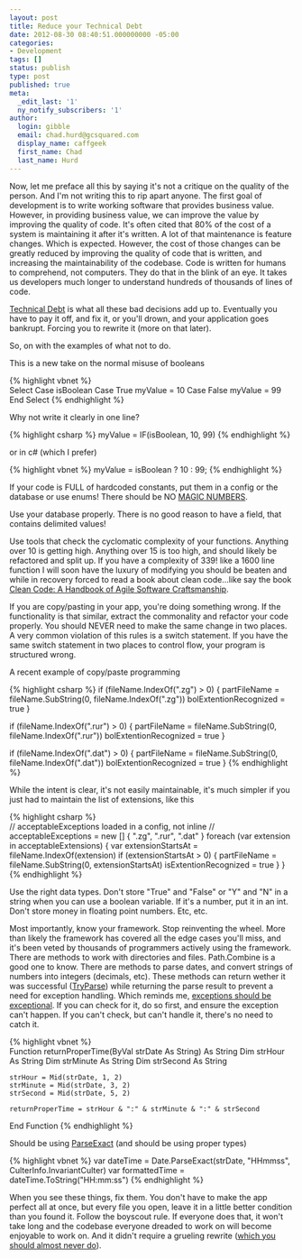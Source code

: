 ```yaml
---
layout: post
title: Reduce your Technical Debt
date: 2012-08-30 08:40:51.000000000 -05:00
categories:
- Development
tags: []
status: publish
type: post
published: true
meta:
  _edit_last: '1'
  ny_notify_subscribers: '1'
author:
  login: gibble
  email: chad.hurd@gcsquared.com
  display_name: caffgeek
  first_name: Chad
  last_name: Hurd
---
```

Now, let me preface all this by saying it's not a critique on the quality of the person. And I'm not writing this to rip apart anyone. The first goal of development is to write working software that provides business value. However, in providing business value, we can improve the value by improving the quality of code. It's often cited that 80% of the cost of a system is maintaining it after it's written. A lot of that maintenance is feature changes. Which is expected. However, the cost of those changes can be greatly reduced by improving the quality of code that is written, and increasing the maintainability of the codebase. Code is written for humans to comprehend, not computers. They do that in the blink of an eye. It takes us developers much longer to understand hundreds of thousands of lines of code.

[Technical Debt](http://en.wikipedia.org/wiki/Technical_debt "Technical Debt") is what all these bad decisions add up to. Eventually you have to pay it off, and fix it, or you'll drown, and your application goes bankrupt. Forcing you to rewrite it (more on that later).

So, on with the examples of what not to do.

This is a new take on the normal misuse of booleans

{% highlight vbnet %}        
Select Case isBoolean
	Case True
		myValue = 10
	Case False
		myValue = 99
End Select
{% endhighlight %}

Why not write it clearly in one line?

{% highlight csharp %}	myValue = IF(isBoolean, 10, 99)
{% endhighlight %}

or in c# (which I prefer)

{% highlight vbnet %}	myValue = isBoolean ? 10 : 99; 
{% endhighlight %}

If your code is FULL of hardcoded constants, put them in a config or the database or use enums! There should be NO [MAGIC NUMBERS](http://en.wikipedia.org/wiki/Magic_number_(programming)).

Use your database properly. There is no good reason to have a field, that contains delimited values!

Use tools that check the cyclomatic complexity of your functions. Anything over 10 is getting high. Anything over 15 is too high, and should likely be refactored and split up. If you have a complexity of 339! like a 1600 line function I will soon have the luxury of modifying you should be beaten and while in recovery forced to read a book about clean code...like say the book [Clean Code: A Handbook of Agile Software Craftsmanship](http://www.amazon.com/gp/product/0132350882/ref=as_li_ss_tl?ie=UTF8&camp=1789&creative=390957&creativeASIN=0132350882&linkCode=as2&tag=webifyitca-20).

If you are copy/pasting in your app, you're doing something wrong. If the functionality is that similar, extract the commonality and refactor your code properly. You should NEVER need to make the same change in two places. A very common violation of this rules is a switch statement. If you have the same switch statement in two places to control flow, your program is structured wrong.

A recent example of copy/paste programming

{% highlight csharp %}
if (fileName.IndexOf(".zg") > 0) {
	partFileName = fileName.SubString(0, fileName.IndexOf(".zg"))
	bolExtentionRecognized = true
}

if (fileName.IndexOf(".rur") > 0) {
	partFileName = fileName.SubString(0, fileName.IndexOf(".rur"))
	bolExtentionRecognized = true
}

if (fileName.IndexOf(".dat") > 0) {
	partFileName = fileName.SubString(0, fileName.IndexOf(".dat"))
	bolExtentionRecognized = true
}
{% endhighlight %}

While the intent is clear, it's not easily maintainable, it's much simpler if you just had to maintain the list of extensions, like this

{% highlight csharp %}       
// acceptableExceptions loaded in a config, not inline
// acceptableExceptions = new \[\] { ".zg", ".rur", ".dat" }
foreach (var extension in acceptableExtensions) {
	var extensionStartsAt = fileName.IndexOf(extension)
	if (extensionStartsAt > 0) {
		partFileName = fileName.SubString(0, extensionStartsAt)
		isExtentionRecognized = true
	}
}
{% endhighlight %}

Use the right data types. Don't store "True" and "False" or "Y" and "N" in a string when you can use a boolean variable. If it's a number, put it in an int. Don't store money in floating point numbers. Etc, etc.

Most importantly, know your framework. Stop reinventing the wheel. More than likely the framework has covered all the edge cases you'll miss, and it's been veted by thousands of programmers actively using the framework. There are methods to work with directories and files. Path.Combine is a good one to know. There are methods to parse dates, and convert strings of numbers into integers (decimals, etc). These methods can return wether it was successful ([TryParse](http://msdn.microsoft.com/en-us/library/f02979c7.aspx)) while returning the parse result to prevent a need for exception handling. Which reminds me, [exceptions should be exceptional](http://blogs.msdn.com/b/marklon/archive/2005/09/21/472343.aspx). If you can check for it, do so first, and ensure the exception can't happen. If you can't check, but can't handle it, there's no need to catch it.

{% highlight vbnet %}    
Function returnProperTime(ByVal strDate As String) As String
	Dim strHour As String
	Dim strMinute As String
	Dim strSecond As String

	strHour = Mid(strDate, 1, 2)
	strMinute = Mid(strDate, 3, 2)
	strSecond = Mid(strDate, 5, 2)

	returnProperTime = strHour & ":" & strMinute & ":" & strSecond
End Function
{% endhighlight %}

Should be using [ParseExact](http://msdn.microsoft.com/en-us/library/w2sa9yss.aspx) (and should be using proper types)

{% highlight vbnet %}    var dateTime = Date.ParseExact(strDate, "HHmmss", CulterInfo.InvariantCulter)
var formattedTime = dateTime.ToString("HH:mm:ss")
{% endhighlight %}

When you see these things, fix them. You don't have to make the app perfect all at once, but every file you open, leave it in a little better condition than you found it. Follow the boyscout rule. If everyone does that, it won't take long and the codebase everyone dreaded to work on will become enjoyable to work on. And it didn't require a grueling rewrite ([which you should almost never do](http://www.joelonsoftware.com/articles/fog0000000069.html)).